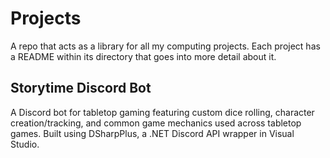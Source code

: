 # Projects
A repo that acts as a library for all my computing projects. Each project has a README within its directory that goes into more detail about it.

## Storytime Discord Bot
A Discord bot for tabletop gaming featuring custom dice rolling, character creation/tracking, and common game mechanics used across tabletop games. Built using DSharpPlus, a .NET Discord API wrapper in Visual Studio.
